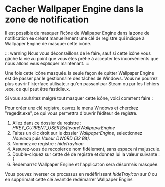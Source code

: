 # Cacher Wallpaper Engine dans la zone de notification

Il est possible de masquer l'icône de Wallpaper Engine dans la zone de notification en créant manuellement une clé de registre qui indique à Wallpaper Engine de masquer cette icône.

::: warning Nous vous déconseillons de le faire, sauf si cette icône vous gâche la vie au point que vous êtes prêt·e à accepter les inconvénients que nous allons vous expliquer maintenant. :::

Une fois cette icône masquée, la seule façon de quitter Wallpaper Engine est de passer par le gestionnaire des tâches de Windows. Vous ne pourrez plus ouvrir l'interface utilisateur qu'en passant par Steam ou par les fichiers .exe, ce qui peut être fastidieux.

Si vous souhaitez malgré tout masquer cette icône, voici comment faire :

Pour créer une clé registre, ouvrez le menu Windows et cherchez "regedit.exe", ce qui vous permettra d'ouvrir l'éditeur de registre.

1. Allez dans ce dossier du registre : *HKEY_CURRENT_USER\Software\WallpaperEngine*
2. Faites un clic droit sur le dossier *WallpaperEngine*, selectionnez *Nouveau* puis *Valeur DWORD (32 Bit)*.
3. Nommez ce registre : *hideTrayIcon*
4. Assurez-vous de recopier ce nom fidèlement, sans espace ni majuscule.
5. Double-cliquez sur cette clé de registre et donnez lui la valeur suivante : *1*
6. Redémarrez Wallpaper Engine et l'application sera désormais masquée.

Vous pouvez inverser ce processus en redéfinissant *hideTrayIcon* sur *0* ou en supprimant cette clé avant de redémarrer Wallpaper Engine. 